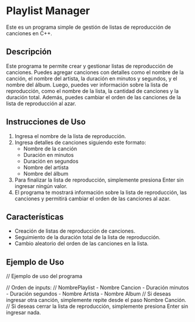 # Playlist Manager

Este es un programa simple de gestión de listas de reproducción de canciones en C++.

## Descripción

Este programa te permite crear y gestionar listas de reproducción de canciones. Puedes agregar canciones con detalles como el nombre de la canción, el nombre del artista, la duración en minutos y segundos, y el nombre del álbum. Luego, puedes ver información sobre la lista de reproducción, como el nombre de la lista, la cantidad de canciones y la duración total. Además, puedes cambiar el orden de las canciones de la lista de reproducción al azar.

## Instrucciones de Uso

1. Ingresa el nombre de la lista de reproducción.
2. Ingresa detalles de canciones siguiendo este formato:
   - Nombre de la canción
   - Duración en minutos
   - Duración en segundos
   - Nombre del artista
   - Nombre del álbum
3. Para finalizar la lista de reproducción, simplemente presiona Enter sin ingresar ningún valor.
4. El programa te mostrará información sobre la lista de reproducción, las canciones y permitirá cambiar el orden de las canciones al azar.

## Características

- Creación de listas de reproducción de canciones.
- Seguimiento de la duración total de la lista de reproducción.
- Cambio aleatorio del orden de las canciones en la lista.

## Ejemplo de Uso


// Ejemplo de uso del programa


// Orden de inputs:
// NombrePlaylist - Nombre Cancion - Duración minutos - Duración segundos - Nombre Artista - Nombre Album
// Si deseas ingresar otra canción, simplemente repite desde el paso Nombre Canción.
// Si deseas cerrar la lista de reproducción, simplemente presiona Enter sin ingresar nada.


